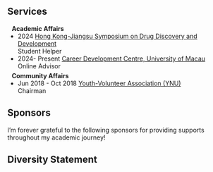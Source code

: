 ## Services

<h4 style="margin:0 10px 0;">Academic Affairs</h4>

<ul style="margin:0 0 5px;">
  <li>2024 <a href="https://events.polyu.edu.hk/hkjiangsu/home"><autocolor>Hong Kong-Jiangsu Symposium on Drug Discovery and Development</autocolor></a></li> Student Helper 
  <li>2024- Present  <a href="https://scs.sao.um.edu.mo/career-development-centre/student/advising-service/alumni-online/"><autocolor>Career Development Centre, University of Macau</autocolor></a></li> Online Advisor
</ul>

<h4 style="margin:0 10px 0;">Community Affairs</h4>

<ul style="margin:0 0 20px;">
  <li>Jun 2018 - Oct 2018 <a href="http://www.ydyouth.ynu.edu.cn/"><autocolor>Youth-Volunteer Association (YNU)</autocolor></a></li> Chairman
</ul>

## Sponsors
I’m forever grateful to the following sponsors for providing supports throughout my academic journey!


## Diversity Statement


